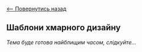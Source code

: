 [<-- Повернутись назад](index.md)

## Шаблони хмарного дизайну

*Тема буде готова найблищим часом, слідкуйте...*